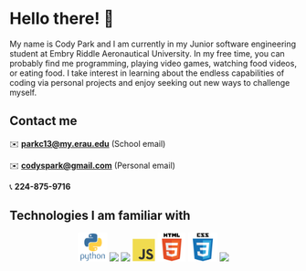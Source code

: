 # Hello there! 👋

My name is Cody Park and I am currently in my Junior software engineering student at Embry Riddle Aeronautical University.  In my free time, you can probably find me programming, playing video games, watching food videos, or eating food. I take interest in learning about the endless capabilities of coding via personal projects and enjoy seeking out new ways to challenge myself.

## Contact me
✉️ <b>parkc13@my.erau.edu</b> (School email)

✉️ <b>codyspark@gmail.com</b> (Personal email)

📞 <b>224-875-9716</b>

## Technologies I am familiar with
<p align="center">
  <span>
    <img src="https://raw.githubusercontent.com/devicons/devicon/master/icons/python/python-original-wordmark.svg" width="10%"/>
    <img src="https://upload.wikimedia.org/wikipedia/commons/1/18/C_Programming_Language.svg" width="8%"/>
    <img src="https://www.pinclipart.com/picdir/big/104-1040733_kotlin-java-programming-language-logo-clipart.png" width="18%"/>
    <img src="https://raw.githubusercontent.com/devicons/devicon/master/icons/javascript/javascript-original.svg" width="8%"/>
    <img src="https://raw.githubusercontent.com/devicons/devicon/master/icons/html5/html5-original-wordmark.svg" width="10%"/>
    <img src="https://raw.githubusercontent.com/devicons/devicon/master/icons/css3/css3-original-wordmark.svg" width="10%"/>
    <img src="https://upload.wikimedia.org/wikipedia/commons/d/d4/Kotlin_logo.svg" width="18%"/>
  </span>
</p>
